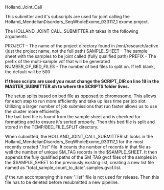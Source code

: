 Holland_Joint_Call

This submitter and it's subscripts are used for joint calling the Holland_MendelianDisorders_SeqWholeExome_033117_1 exome project.

The HOLLAND_JOINT_CALL_SUBMITTER.sh takes in the following arguments:

PROJECT - The name of the project directory found in /mnt/research/active (just the project name, not the full path)
SAMPLE_SHEET - The sample sheet with the samples to be joint called (fully qualified path)
PREFIX - The prefix of the multi-sample vcf that will be generated
NUMBER_OF_BED_FILES - The number of bed files to split on.  If left blank, the default will be 500

**If these scripts are used you must change the SCRIPT_DIR on line 18 in the MASTER_SUBMITTER.sh to where the SCRIPTS folder lives.**

The setup splits based on bed file as opposed to chromosome.  This allows for each step to run more efficiently and take up less time per job slot.  Utilizing a larger number of job submissions that run faster allows us to use the cluster more efficiently.  
		The bait bed file is found from the sample sheet and is checked for formatting and to ensure it's sorted properly.  Then this bed file is split and stored in the TEMP/BED_FILE_SPLIT directory.

When submitted, the HOLLAND_JOINT_CALL_SUBMITTER.sh looks in the Holland_MendelianDisorders_SeqWholeExome_033117_1 for the most recently created ".list" file. It counts the number of records in that file as well the number of unique SM_TAG records in the $SAMPLE_SHEET. It then appends the fuly qualified paths of the SM_TAG gvcf files of the samples in the $SAMPLE_SHEET to the previously existing list, creating a new list file named as "total_sample_count_to_date".samples.gvcf.list.

*If* the run accompanying this new ".list" file is not used for release. Then this file has to be deleted before resubmitted a new pipeline.

